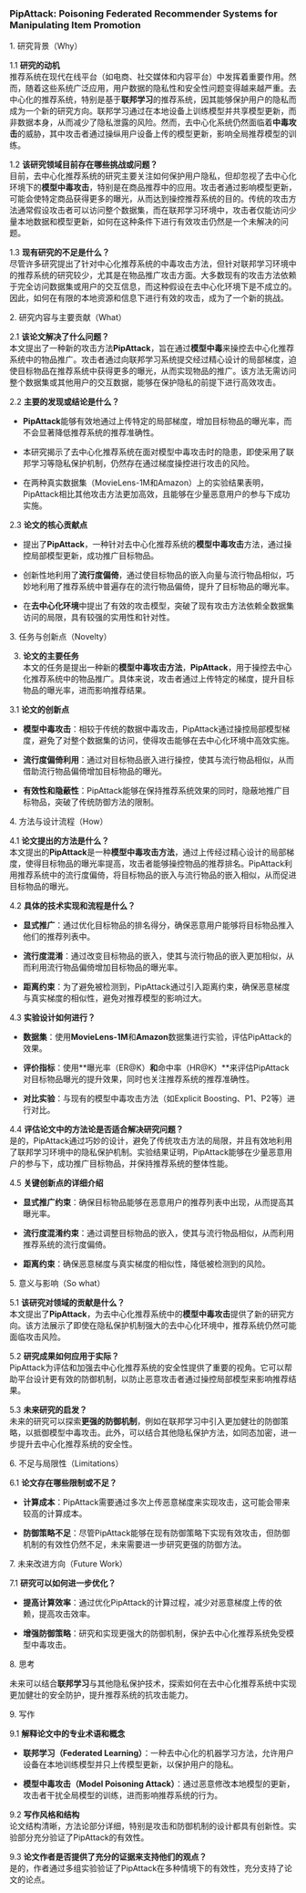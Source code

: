 ### PipAttack: Poisoning Federated Recommender Systems for Manipulating Item Promotion
1\. 研究背景（Why）

1.1 **研究的动机**  
推荐系统在现代在线平台（如电商、社交媒体和内容平台）中发挥着重要作用。然而，随着这些系统广泛应用，用户数据的隐私性和安全性问题变得越来越严重。去中心化的推荐系统，特别是基于**联邦学习**的推荐系统，因其能够保护用户的隐私而成为一个新的研究方向。联邦学习通过在本地设备上训练模型并共享模型更新，而非数据本身，从而减少了隐私泄露的风险。然而，去中心化系统仍然面临着**中毒攻击**的威胁，其中攻击者通过操纵用户设备上传的模型更新，影响全局推荐模型的训练。

1.2 **该研究领域目前存在哪些挑战或问题？**  
目前，去中心化推荐系统的研究主要关注如何保护用户隐私，但却忽视了去中心化环境下的**模型中毒攻击**，特别是在商品推荐中的应用。攻击者通过影响模型更新，可能会使特定商品获得更多的曝光，从而达到操控推荐系统的目的。传统的攻击方法通常假设攻击者可以访问整个数据集，而在联邦学习环境中，攻击者仅能访问少量本地数据和模型更新，如何在这种条件下进行有效攻击仍然是一个未解决的问题。

1.3 **现有研究的不足是什么？**  
尽管许多研究提出了针对中心化推荐系统的中毒攻击方法，但针对联邦学习环境中的推荐系统的研究较少，尤其是在物品推广攻击方面。大多数现有的攻击方法依赖于完全访问数据集或用户的交互信息，而这种假设在去中心化环境下是不成立的。因此，如何在有限的本地资源和信息下进行有效的攻击，成为了一个新的挑战。

 2\. 研究内容与主要贡献（What）

2.1 **该论文解决了什么问题？**  
本文提出了一种新的攻击方法**PipAttack**，旨在通过**模型中毒**来操控去中心化推荐系统中的物品推广。攻击者通过向联邦学习系统提交经过精心设计的局部梯度，迫使目标物品在推荐系统中获得更多的曝光，从而实现物品的推广。该方法无需访问整个数据集或其他用户的交互数据，能够在保护隐私的前提下进行高效攻击。

2.2 **主要的发现或结论是什么？**

- **PipAttack**能够有效地通过上传特定的局部梯度，增加目标物品的曝光率，而不会显著降低推荐系统的推荐准确性。
    
- 本研究揭示了去中心化推荐系统在面对模型中毒攻击时的隐患，即使采用了联邦学习等隐私保护机制，仍然存在通过梯度操控进行攻击的风险。
    
- 在两种真实数据集（MovieLens-1M和Amazon）上的实验结果表明，PipAttack相比其他攻击方法更加高效，且能够在少量恶意用户的参与下成功实施。
    

2.3 **论文的核心贡献点**

- 提出了**PipAttack**，一种针对去中心化推荐系统的**模型中毒攻击**方法，通过操控局部模型更新，成功推广目标物品。
    
- 创新性地利用了**流行度偏倚**，通过使目标物品的嵌入向量与流行物品相似，巧妙地利用了推荐系统中普遍存在的流行物品偏倚，提升了目标物品的曝光率。
    
- 在**去中心化环境**中提出了有效的攻击模型，突破了现有攻击方法依赖全数据集访问的局限，具有较强的实用性和针对性。
    

 3\. 任务与创新点（Novelty）

3. **论文的主要任务**  
    本文的任务是提出一种新的**模型中毒攻击方法**，**PipAttack**，用于操控去中心化推荐系统中的物品推广。具体来说，攻击者通过上传特定的梯度，提升目标物品的曝光率，进而影响推荐结果。
    

3.1 **论文的创新点**

- **模型中毒攻击**：相较于传统的数据中毒攻击，PipAttack通过操控局部模型梯度，避免了对整个数据集的访问，使得攻击能够在去中心化环境中高效实施。
    
- **流行度偏倚利用**：通过对目标物品嵌入进行操控，使其与流行物品相似，从而借助流行物品偏倚增加目标物品的曝光。
    
- **有效性和隐蔽性**：PipAttack能够在保持推荐系统效果的同时，隐蔽地推广目标物品，突破了传统防御方法的限制。
    

 4\. 方法与设计流程（How）

4.1 **论文提出的方法是什么？**  
本文提出的**PipAttack**是一种**模型中毒攻击方法**，通过上传经过精心设计的局部梯度，使得目标物品的曝光率提高，攻击者能够操控物品的推荐排名。PipAttack利用推荐系统中的流行度偏倚，将目标物品的嵌入与流行物品的嵌入相似，从而促进目标物品的曝光。

4.2 **具体的技术实现和流程是什么？**

- **显式推广**：通过优化目标物品的排名得分，确保恶意用户能够将目标物品推入他们的推荐列表中。
    
- **流行度混淆**：通过改变目标物品的嵌入，使其与流行物品的嵌入更加相似，从而利用流行物品偏倚增加目标物品的曝光率。
    
- **距离约束**：为了避免被检测到，PipAttack通过引入距离约束，确保恶意梯度与真实梯度的相似性，避免对推荐模型的影响过大。
    

4.3 **实验设计如何进行？**

- **数据集**：使用**MovieLens-1M**和**Amazon**数据集进行实验，评估PipAttack的效果。
    
- **评价指标**：使用\*\*曝光率（ER@K）**和**命中率（HR@K）\*\*来评估PipAttack对目标物品曝光的提升效果，同时也关注推荐系统的推荐准确性。
    
- **对比实验**：与现有的模型中毒攻击方法（如Explicit Boosting、P1、P2等）进行对比。
    

4.4 **评估论文中的方法论是否适合解决研究问题？**  
是的，PipAttack通过巧妙的设计，避免了传统攻击方法的局限，并且有效地利用了联邦学习环境中的隐私保护机制。实验结果证明，PipAttack能够在少量恶意用户的参与下，成功推广目标物品，并保持推荐系统的整体性能。

4.5 **关键创新点的详细介绍**

- **显式推广约束**：确保目标物品能够在恶意用户的推荐列表中出现，从而提高其曝光率。
    
- **流行度混淆约束**：通过调整目标物品的嵌入，使其与流行物品相似，从而利用推荐系统的流行度偏倚。
    
- **距离约束**：确保恶意梯度与真实梯度的相似性，降低被检测到的风险。
    

 5\. 意义与影响（So what）

5.1 **该研究对领域的贡献是什么？**  
本文提出了**PipAttack**，为去中心化推荐系统中的**模型中毒攻击**提供了新的研究方向。该方法展示了即使在隐私保护机制强大的去中心化环境中，推荐系统仍然可能面临攻击风险。

5.2 **研究成果如何应用于实际？**  
PipAttack为评估和加强去中心化推荐系统的安全性提供了重要的视角。它可以帮助平台设计更有效的防御机制，以防止恶意攻击者通过操控局部模型来影响推荐结果。

5.3 **未来研究的启发？**  
未来的研究可以探索**更强的防御机制**，例如在联邦学习中引入更加健壮的防御策略，以抵御模型中毒攻击。此外，可以结合其他隐私保护方法，如同态加密，进一步提升去中心化推荐系统的安全性。

 6\. 不足与局限性（Limitations）

6.1 **论文存在哪些限制或不足？**

- **计算成本**：PipAttack需要通过多次上传恶意梯度来实现攻击，这可能会带来较高的计算成本。
    
- **防御策略不足**：尽管PipAttack能够在现有防御策略下实现有效攻击，但防御机制的有效性仍然不足，未来需要进一步研究更强的防御方法。
    

 7\. 未来改进方向（Future Work）

7.1 **研究可以如何进一步优化？**

- **提高计算效率**：通过优化PipAttack的计算过程，减少对恶意梯度上传的依赖，提高攻击效率。
    
- **增强防御策略**：研究和实现更强大的防御机制，保护去中心化推荐系统免受模型中毒攻击。
    

 8\. 思考

未来可以结合**联邦学习**与其他隐私保护技术，探索如何在去中心化推荐系统中实现更加健壮的安全防护，提升推荐系统的抗攻击能力。

 9\. 写作

9.1 **解释论文中的专业术语和概念**

- **联邦学习（Federated Learning）**：一种去中心化的机器学习方法，允许用户设备在本地训练模型并只上传模型更新，以保护用户的隐私。
    
- **模型中毒攻击（Model Poisoning Attack）**：通过恶意修改本地模型的更新，攻击者干扰全局模型的训练，进而影响推荐系统的行为。
    

9.2 **写作风格和结构**  
论文结构清晰，方法论部分详细，特别是攻击和防御机制的设计都具有创新性。实验部分充分验证了PipAttack的有效性。

9.3 **论文作者是否提供了充分的证据来支持他们的观点？**  
是的，作者通过多组实验验证了PipAttack在多种情境下的有效性，充分支持了论文的论点。